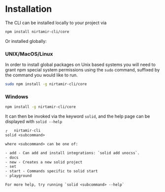 # Installation

The CLI can be installed locally to your project via

```sh
npm install nirtamir-cli/core
```

Or installed globally:
### UNIX/MacOS/Linux

In order to install global packages on Unix based systems you will need to grant npm special system permissions using the `sudo` command, suffixed by the command you would like to run.

```sh
sudo npm install -g nirtamir-cli/core
```

### Windows

```sh
npm install -g nirtamir-cli/core
```

It can then be invoked via the keyword `solid`, and the help page can be displayed with `solid --help`

```txt
┌   nirtamir-cli
solid <subcommand>

where <subcommand> can be one of:

- add - Can add and install integrations: `solid add unocss`.
- docs
- new - Creates a new solid project
- set
- start - Commands specific to solid start
- playground

For more help, try running `solid <subcommand> --help`
```
